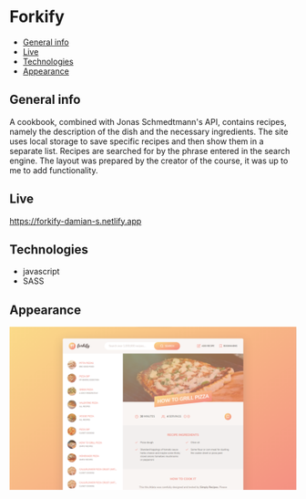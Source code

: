 # Forkify

* [General info](#general-info)
* [Live](#live)
* [Technologies](#technologies)
* [Appearance](#appearance)

## General info
  
A cookbook, combined with Jonas Schmedtmann's API, contains recipes, namely the description of the dish and the necessary ingredients. The site uses local storage to save specific recipes and then show them in a separate list. Recipes are searched for by the phrase entered in the search engine. The layout was prepared by the creator of the course, it was up to me to add functionality. 

## Live

  https://forkify-damian-s.netlify.app

## Technologies
  
  * javascript
  * SASS
  
## Appearance

  ![main](/screens/main.PNG) 
